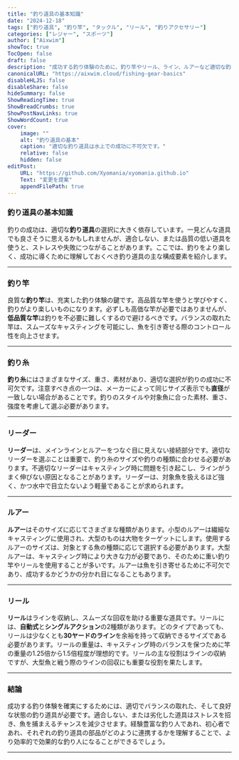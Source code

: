 ```yaml
---
title: "釣り道具の基本知識"
date: "2024-12-18"
tags: ["釣り道具", "釣り竿", "タックル", "リール", "釣りアクセサリー"]
categories: ["レジャー", "スポーツ"]
author: ["Aixwim"]
showToc: true
TocOpen: false
draft: false
description: "成功する釣り体験のために、釣り竿やリール、ライン、ルアーなど適切な釣り道具を選ぶ重要性を理解しましょう。"
canonicalURL: "https://aixwim.cloud/fishing-gear-basics"
disableHLJS: false
disableShare: false
hideSummary: false
ShowReadingTime: true
ShowBreadCrumbs: true
ShowPostNavLinks: true
ShowWordCount: true
cover:
    image: ""
    alt: "釣り道具の基本"
    caption: "適切な釣り道具は水上での成功に不可欠です。"
    relative: false
    hidden: false
editPost:
    URL: "https://github.com/Xyomania/xyomania.github.io"
    Text: "変更を提案"
    appendFilePath: true
---
```


### 釣り道具の基本知識

釣りの成功は、適切な**釣り道具**の選択に大きく依存しています。一見どんな道具でも良さそうに思えるかもしれませんが、適合しない、または品質の低い道具を使うと、ストレスや失敗につながることがあります。ここでは、釣りをより楽しく、成功に導くために理解しておくべき釣り道具の主な構成要素を紹介します。

---

### 釣り竿

良質な**釣り竿**は、充実した釣り体験の鍵です。高品質な竿を使うと学びやすく、釣りがより楽しいものになります。必ずしも高価な竿が必要ではありませんが、**低品質な竿**は釣りを不必要に難しくするので避けるべきです。バランスの取れた竿は、スムーズなキャスティングを可能にし、魚を引き寄せる際のコントロール性を向上させます。

---

### 釣り糸

**釣り糸**にはさまざまなサイズ、重さ、素材があり、適切な選択が釣りの成功に不可欠です。注意すべき点の一つは、メーカーによって同じサイズ表示でも**直径**が一致しない場合があることです。釣りのスタイルや対象魚に合った素材、重さ、強度を考慮して選ぶ必要があります。

---

### リーダー

**リーダー**は、メインラインとルアーをつなぐ目に見えない接続部分です。適切なリーダーを選ぶことは重要で、釣り糸のサイズや釣りの種類に合わせる必要があります。不適切なリーダーはキャスティング時に問題を引き起こし、ラインがうまく伸びない原因となることがあります。リーダーは、対象魚を扱えるほど強く、かつ水中で目立たないよう軽量であることが求められます。

---

### ルアー

**ルアー**はそのサイズに応じてさまざまな種類があります。小型のルアーは繊細なキャスティングに使用され、大型のものは大物をターゲットにします。使用するルアーのサイズは、対象とする魚の種類に応じて選択する必要があります。大型ルアーは、キャスティング時により大きな力が必要であり、そのために重い釣り竿やリールを使用することが多いです。ルアーは魚を引き寄せるために不可欠であり、成功するかどうかの分かれ目になることもあります。

---

### リール

**リール**はラインを収納し、スムーズな回収を助ける重要な道具です。リールには、**自動式**と**シングルアクション**の2種類があります。どのタイプであっても、リールは少なくとも**30ヤードのライン**を余裕を持って収納できるサイズである必要があります。リールの重量は、キャスティング時のバランスを保つために竿の重量の1.25倍から1.5倍程度が理想的です。リールの主な役割はラインの収納ですが、大型魚と戦う際のラインの回収にも重要な役割を果たします。

---

### 結論

成功する釣り体験を確実にするためには、適切でバランスの取れた、そして良好な状態の釣り道具が必要です。適合しない、または劣化した道具はストレスを招き、魚を捕まえるチャンスを減少させます。経験豊富な釣り人であれ、初心者であれ、それぞれの釣り道具の部品がどのように連携するかを理解することで、より効率的で効果的な釣り人になることができるでしょう。

---

